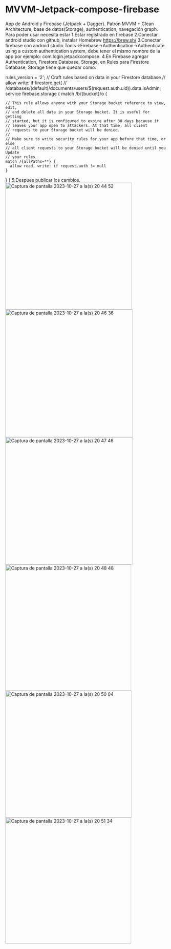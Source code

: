# MVVM-Jetpack-compose-firebase
App de Android y Firebase (Jetpack + Dagger). Patron MVVM + Clean Architecture, base de datos(Storage), authentication, navegación graph. 
Para poder usar necesita estar 
1.Estar registrado en firebase 
2.Conectar android studio con github, instalar Homebrew https://brew.sh/
3.Conectar firebase con android studio Tools->Firebase->Authentication->Authenticate using a custom authentication system, debe tener el mismo nombre de la app por ejemplo: com.login.jetpackcompose.
4.En Firebase agregar Authentication, Firestore Database, Storage, en Rules para Firestore Database, Storage tiene que quedar como:  

rules_version = '2';
// Craft rules based on data in your Firestore database
// allow write: if firestore.get(
//    /databases/(default)/documents/users/$(request.auth.uid)).data.isAdmin;
service firebase.storage {
  match /b/{bucket}/o {

    // This rule allows anyone with your Storage bucket reference to view, edit,
    // and delete all data in your Storage bucket. It is useful for getting
    // started, but it is configured to expire after 30 days because it
    // leaves your app open to attackers. At that time, all client
    // requests to your Storage bucket will be denied.
    //
    // Make sure to write security rules for your app before that time, or else
    // all client requests to your Storage bucket will be denied until you Update
    // your rules
    match /{allPaths=**} {
      allow read, write: if request.auth != null
    }
  }
}
5.Despues publicar los cambios.
<img width="395" alt="Captura de pantalla 2023-10-27 a la(s) 20 44 52" src="https://github.com/joseortiz-bot/MVVM-Jetpack-compose-firebase/assets/52723657/b77ffbc4-2184-42b4-8d5e-78ad5111d503">
<img width="398" alt="Captura de pantalla 2023-10-27 a la(s) 20 46 36" src="https://github.com/joseortiz-bot/MVVM-Jetpack-compose-firebase/assets/52723657/38a46592-810d-4d1f-bc28-f3c4df0c9115">
<img width="397" alt="Captura de pantalla 2023-10-27 a la(s) 20 47 46" src="https://github.com/joseortiz-bot/MVVM-Jetpack-compose-firebase/assets/52723657/bc452f6d-b983-48f1-a378-93596646b84a">
<img width="393" alt="Captura de pantalla 2023-10-27 a la(s) 20 48 48" src="https://github.com/joseortiz-bot/MVVM-Jetpack-compose-firebase/assets/52723657/0651467d-ac32-4838-ab1e-9142e9c33169">
<img width="395" alt="Captura de pantalla 2023-10-27 a la(s) 20 50 04" src="https://github.com/joseortiz-bot/MVVM-Jetpack-compose-firebase/assets/52723657/d29c5b1c-6156-4a82-8fcb-6acc2677d0d3">
<img width="393" alt="Captura de pantalla 2023-10-27 a la(s) 20 51 34" src="https://github.com/joseortiz-bot/MVVM-Jetpack-compose-firebase/assets/52723657/c986fc03-756c-46c6-9000-e625fbcd34cd">
